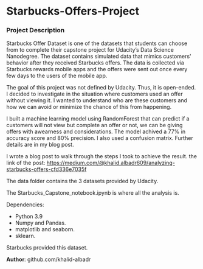 # Starbucks-Offers-Project
### Project Description
Starbucks Offer Dataset is one of the datasets that students can choose from to complete their capstone project for Udacity’s Data Science Nanodegree. The dataset contains simulated data that mimics customers' behavior after they received Starbucks offers. The data is collected via Starbucks rewards mobile apps and the offers were sent out once every few days to the users of the mobile app.

The goal of this project was not defined by Udacity. Thus, it is open-ended. I decided to investigate in the situation where customers used an offer without viewing it. I wanted to understand who are these customers and how we can avoid or minimize the chance of this from happening.


I built a machine learning model using RandomForest that can predict if a customers will not view but complete an offer or not, we can be giving offers with awearness and considerations. The model achived a 77% in accuracy score and 80% precision. I also used a confusion matrix. Further details are in my blog post.

I wrote a blog post to walk through the steps I took to achieve the result. the link of the post: https://medium.com/@khalid.albadr609/analyzing-starbucks-offers-cfd336e7035f

The data folder contains the 3 datasets provided by Udacity.

The Starbucks_Capstone_notebook.ipynb is where all the analysis is.


Dependencies:
- Python 3.9
- Numpy and Pandas.
- matplotlib and seaborn.
- sklearn.

Starbucks provided this dataset.

**Author**: github.com/khalid-albadr
